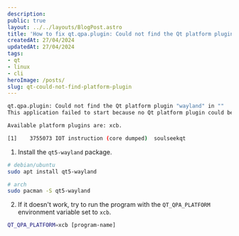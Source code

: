 ```yaml
---
description:
public: true
layout: ../../layouts/BlogPost.astro
title: 'How to fix qt.qpa.plugin: Could not find the Qt platform plugin "wayland"'
createdAt: 27/04/2024
updatedAt: 27/04/2024
tags:
- qt
- linux
- cli
heroImage: /posts/
slug: qt-could-not-find-platform-plugin
---
```


```bash
qt.qpa.plugin: Could not find the Qt platform plugin "wayland" in ""
This application failed to start because no Qt platform plugin could be initialized. Reinstalling the application may fix this problem.

Available platform plugins are: xcb.

[1]    3755073 IOT instruction (core dumped)  soulseekqt
```

1. Install the `qt5-wayland` package.

```bash
# debian/ubuntu
sudo apt install qt5-wayland

# arch
sudo pacman -S qt5-wayland
```

2. If it doesn't work, try to run the program with the `QT_QPA_PLATFORM` environment variable set to `xcb`.

```bash
QT_QPA_PLATFORM=xcb [program-name]
```
